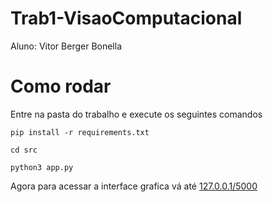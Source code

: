 # Trab1-VisaoComputacional

Aluno: Vitor Berger Bonella

# Como rodar

Entre na pasta do trabalho e execute os seguintes comandos

```
pip install -r requirements.txt
```
```
cd src
```
```
python3 app.py
```

Agora para acessar a interface grafica vá até [127.0.0.1/5000](http://127.0.0.1:5000/)
